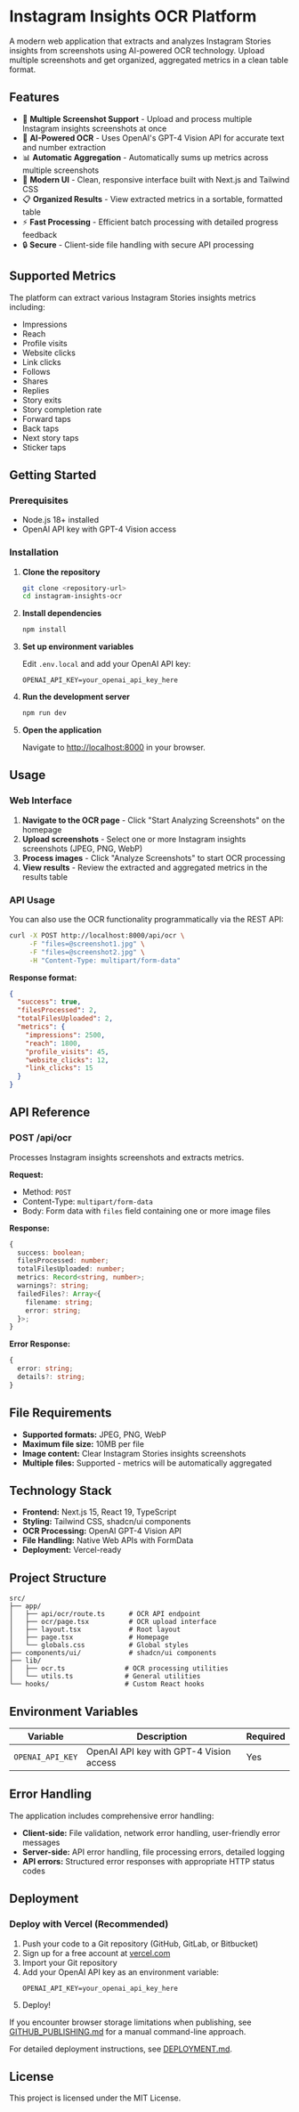 # Instagram Insights OCR Platform

A modern web application that extracts and analyzes Instagram Stories insights from screenshots using AI-powered OCR technology. Upload multiple screenshots and get organized, aggregated metrics in a clean table format.

## Features

- 📱 **Multiple Screenshot Support** - Upload and process multiple Instagram insights screenshots at once
- 🤖 **AI-Powered OCR** - Uses OpenAI's GPT-4 Vision API for accurate text and number extraction
- 📊 **Automatic Aggregation** - Automatically sums up metrics across multiple screenshots
- 🎨 **Modern UI** - Clean, responsive interface built with Next.js and Tailwind CSS
- 📋 **Organized Results** - View extracted metrics in a sortable, formatted table
- ⚡ **Fast Processing** - Efficient batch processing with detailed progress feedback
- 🔒 **Secure** - Client-side file handling with secure API processing

## Supported Metrics

The platform can extract various Instagram Stories insights metrics including:

- Impressions
- Reach
- Profile visits
- Website clicks
- Link clicks
- Follows
- Shares
- Replies
- Story exits
- Story completion rate
- Forward taps
- Back taps
- Next story taps
- Sticker taps

## Getting Started

### Prerequisites

- Node.js 18+ installed
- OpenAI API key with GPT-4 Vision access

### Installation

1. **Clone the repository**
   ```bash
   git clone <repository-url>
   cd instagram-insights-ocr
   ```

2. **Install dependencies**
   ```bash
   npm install
   ```

3. **Set up environment variables**
   
   Edit `.env.local` and add your OpenAI API key:
   ```env
   OPENAI_API_KEY=your_openai_api_key_here
   ```

4. **Run the development server**
   ```bash
   npm run dev
   ```

5. **Open the application**
   
   Navigate to [http://localhost:8000](http://localhost:8000) in your browser.

## Usage

### Web Interface

1. **Navigate to the OCR page** - Click "Start Analyzing Screenshots" on the homepage
2. **Upload screenshots** - Select one or more Instagram insights screenshots (JPEG, PNG, WebP)
3. **Process images** - Click "Analyze Screenshots" to start OCR processing
4. **View results** - Review the extracted and aggregated metrics in the results table

### API Usage

You can also use the OCR functionality programmatically via the REST API:

```bash
curl -X POST http://localhost:8000/api/ocr \
     -F "files=@screenshot1.jpg" \
     -F "files=@screenshot2.jpg" \
     -H "Content-Type: multipart/form-data"
```

**Response format:**
```json
{
  "success": true,
  "filesProcessed": 2,
  "totalFilesUploaded": 2,
  "metrics": {
    "impressions": 2500,
    "reach": 1800,
    "profile_visits": 45,
    "website_clicks": 12,
    "link_clicks": 15
  }
}
```

## API Reference

### POST /api/ocr

Processes Instagram insights screenshots and extracts metrics.

**Request:**
- Method: `POST`
- Content-Type: `multipart/form-data`
- Body: Form data with `files` field containing one or more image files

**Response:**
```typescript
{
  success: boolean;
  filesProcessed: number;
  totalFilesUploaded: number;
  metrics: Record<string, number>;
  warnings?: string;
  failedFiles?: Array<{
    filename: string;
    error: string;
  }>;
}
```

**Error Response:**
```typescript
{
  error: string;
  details?: string;
}
```

## File Requirements

- **Supported formats:** JPEG, PNG, WebP
- **Maximum file size:** 10MB per file
- **Image content:** Clear Instagram Stories insights screenshots
- **Multiple files:** Supported - metrics will be automatically aggregated

## Technology Stack

- **Frontend:** Next.js 15, React 19, TypeScript
- **Styling:** Tailwind CSS, shadcn/ui components
- **OCR Processing:** OpenAI GPT-4 Vision API
- **File Handling:** Native Web APIs with FormData
- **Deployment:** Vercel-ready

## Project Structure

```
src/
├── app/
│   ├── api/ocr/route.ts      # OCR API endpoint
│   ├── ocr/page.tsx          # OCR upload interface
│   ├── layout.tsx            # Root layout
│   ├── page.tsx              # Homepage
│   └── globals.css           # Global styles
├── components/ui/            # shadcn/ui components
├── lib/
│   ├── ocr.ts               # OCR processing utilities
│   └── utils.ts             # General utilities
└── hooks/                   # Custom React hooks
```

## Environment Variables

| Variable | Description | Required |
|----------|-------------|----------|
| `OPENAI_API_KEY` | OpenAI API key with GPT-4 Vision access | Yes |

## Error Handling

The application includes comprehensive error handling:

- **Client-side:** File validation, network error handling, user-friendly error messages
- **Server-side:** API error handling, file processing errors, detailed logging
- **API errors:** Structured error responses with appropriate HTTP status codes

## Deployment

### Deploy with Vercel (Recommended)

1. Push your code to a Git repository (GitHub, GitLab, or Bitbucket)
2. Sign up for a free account at [vercel.com](https://vercel.com)
3. Import your Git repository
4. Add your OpenAI API key as an environment variable:
   ```
   OPENAI_API_KEY=your_openai_api_key_here
   ```
5. Deploy!

If you encounter browser storage limitations when publishing, see [GITHUB_PUBLISHING.md](GITHUB_PUBLISHING.md) for a manual command-line approach.

For detailed deployment instructions, see [DEPLOYMENT.md](DEPLOYMENT.md).

## License

This project is licensed under the MIT License.
